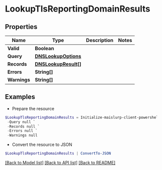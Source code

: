 # LookupTlsReportingDomainResults
## Properties

Name | Type | Description | Notes
------------ | ------------- | ------------- | -------------
**Valid** | **Boolean** |  | 
**Query** | [**DNSLookupOptions**](DNSLookupOptions) |  | 
**Records** | [**DNSLookupResult[]**](DNSLookupResult) |  | 
**Errors** | **String[]** |  | 
**Warnings** | **String[]** |  | 

## Examples

- Prepare the resource
```powershell
$LookupTlsReportingDomainResults = Initialize-maislurp-client-powershellLookupTlsReportingDomainResults  -Valid null `
 -Query null `
 -Records null `
 -Errors null `
 -Warnings null
```

- Convert the resource to JSON
```powershell
$LookupTlsReportingDomainResults | ConvertTo-JSON
```

[[Back to Model list]](../README#documentation-for-models) [[Back to API list]](../README#documentation-for-api-endpoints) [[Back to README]](../README)

